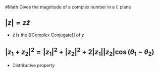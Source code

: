 #Math 
Gives the magnitude of a complex number in a $\displaystyle \mathbb{C}$ plane
## $\displaystyle \lvert z\rvert=z\bar{z}$
* $\displaystyle \bar{z}$ is the [[Complex Conjugate]] of $\displaystyle z$
## $\displaystyle \lvert z_{1}+z_{2}\rvert^{2}=\lvert z_{1}\rvert^{2}+\lvert z_{2}\rvert^{2}+2\lvert z_{1}\rvert\lvert z_{2}\rvert\cos({\theta}_{1}-{\theta}_{2})$
* Distributive property